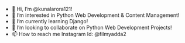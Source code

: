 - 👋 Hi, I’m @kunalarora121!
- 👀 I’m interested in Python Web Development & Content Management!
- 🌱 I’m currently learning Django!
- 💞️ I’m looking to collaborate on Python Web Development Projects!
- 📫 How to reach me Instagram Id: @filmyadda2

<!---
kunalarora121/kunalarora121 is a ✨ special ✨ repository because its `README.md` (this file) appears on your GitHub profile.
You can click the Preview link to take a look at your changes.
--->
